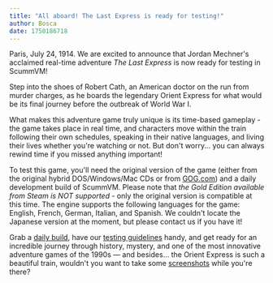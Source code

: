 ```yaml
---
title: "All aboard! The Last Express is ready for testing!"
author: Bosca
date: 1750186718
---
```

Paris, July 24, 1914. We are excited to announce that Jordan Mechner's acclaimed real-time adventure _The Last Express_ is now ready for testing in ScummVM!

Step into the shoes of Robert Cath, an American doctor on the run from murder charges, as he boards the legendary Orient Express for what would be its final journey before the outbreak of World War I.

What makes this adventure game truly unique is its time-based gameplay - the game takes place in real time, and characters move within the train following their own schedules, speaking in their native languages, and living their lives whether you're watching or not. But don't worry... you can always rewind time if you missed anything important!

To test this game, you'll need the original version of the game (either from the original hybrid DOS/Windows/Mac CDs or from [GOG.com](https://www.gog.com/en/game/last_express_the)) and a daily development build of ScummVM. Please note that *the Gold Edition available from Steam is NOT supported* - only the original version is compatible at this time. The engine supports the following languages for the game: English, French, German, Italian, and Spanish. We couldn't locate the Japanese version at the moment, but please contact us if you have it!

Grab a [daily build](https://scummvm.org/downloads/#daily), have our [testing guidelines](https://wiki.scummvm.org/index.php/Release_Testing#Testing_Guidelines) handy, and get ready for an incredible journey through history, mystery, and one of the most innovative adventure games of the 1990s — and besides... the Orient Express is such a beautiful train, wouldn't you want to take some [screenshots](https://wiki.scummvm.org/index.php/Screenshots) while you're there?
